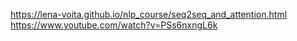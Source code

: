 https://lena-voita.github.io/nlp_course/seq2seq_and_attention.html
https://www.youtube.com/watch?v=PSs6nxngL6k
